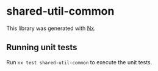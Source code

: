 # shared-util-common

This library was generated with [Nx](https://nx.dev).


## Running unit tests

Run `nx test shared-util-common` to execute the unit tests.


